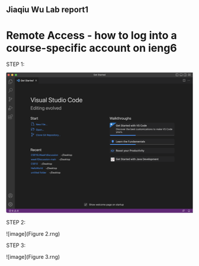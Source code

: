 ## Jiaqiu Wu Lab report1
# Remote Access - how to log into a course-specific account on ieng6
STEP 1:

![image](Figure1.png)

STEP 2:

![image](Figure 2.rng)

STEP 3:

![image](Figure 3.rng)
